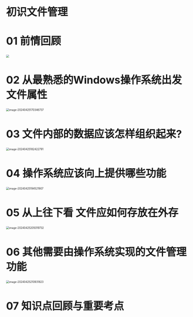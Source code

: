 # 初识文件管理



# 01 前情回顾

<img src="https://cvp.oss-cn-shanghai.aliyuncs.com/picgo/202404251458935.png" style="zoom:50%;" />



# 02 从最熟悉的Windows操作系统出发 文件属性

<img src="https://cvp.oss-cn-shanghai.aliyuncs.com/picgo/202404251703069.png" alt="image-20240425170346737" style="zoom:50%;" />



# 03 文件内部的数据应该怎样组织起来?

<img src="https://cvp.oss-cn-shanghai.aliyuncs.com/picgo/202404251824280.png" alt="image-20240425182422791" style="zoom:50%;" />



# 04 操作系统应该向上提供哪些功能

<img src="https://cvp.oss-cn-shanghai.aliyuncs.com/picgo/202404251945350.png" alt="image-20240425194521907" style="zoom:50%;" />



# 05 从上往下看 文件应如何存放在外存

<img src="https://cvp.oss-cn-shanghai.aliyuncs.com/picgo/202404252050946.png" alt="image-20240425205019732" style="zoom:50%;" />



# 06 其他需要由操作系统实现的文件管理功能

<img src="https://cvp.oss-cn-shanghai.aliyuncs.com/picgo/202404252109991.png" alt="image-20240425210931823" style="zoom:50%;" />



# 07 知识点回顾与重要考点

